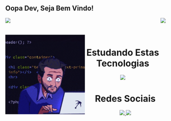 ## Oopa Dev, Seja Bem Vindo!

<div>
  <img  height="180em" src="https://github-readme-stats.vercel.app/api?username=VitorVini&show_icons=true&theme=neon&include_all_commits=true&count_private=true"/>
  <img align="right" height="180em" src="https://github-readme-stats.vercel.app/api/top-langs/?username=VitorVini&layout=compact&langs_count=16&theme=neon"/>
</div>
<br>

<div  align="center"> 
  <div style="display: inline_block"><br>
    <img align="left" height="250" alt="coding-time" src="200w.gif">
    <h1 align="center">Estudando Estas Tecnologias</h1>
    <p align="center">
    <a href="https://skillicons.dev">
    <img width="450" src="https://skillicons.dev/icons?i=py,cs,dotnet,js,nodejs,react,html,css,mysql,git" />
    </a>
   </div>
    
  
  <h1 align="center">Redes Sociais</h1>
    <a href = "https://www.linkedin.com/in/vitorviniciussilva/">
      <img width="35" src="https://skillicons.dev/icons?i=linkedin">
    </a>
    <a href = "https://www.instagram.com/vitor_visilva/">
      <img width="35" src="https://skillicons.dev/icons?i=instagram">
    </a>
</div>
